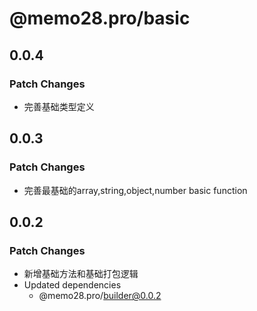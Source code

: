 # @memo28.pro/basic

## 0.0.4

### Patch Changes

- 完善基础类型定义

## 0.0.3

### Patch Changes

- 完善最基础的array,string,object,number basic function

## 0.0.2

### Patch Changes

- 新增基础方法和基础打包逻辑
- Updated dependencies
  - @memo28.pro/builder@0.0.2
